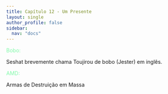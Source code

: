 ```yaml
---
title: Capítulo 12 - Um Presente
layout: single
author_profile: false
sidebar:
  nav: "docs"
---
```


<p style="color:#82faaa">Bobo:</p> Seshat brevemente chama Toujirou de bobo (Jester) em inglês.

<p style="color:#82faaa">AMD:</p> Armas de Destruição em Massa
